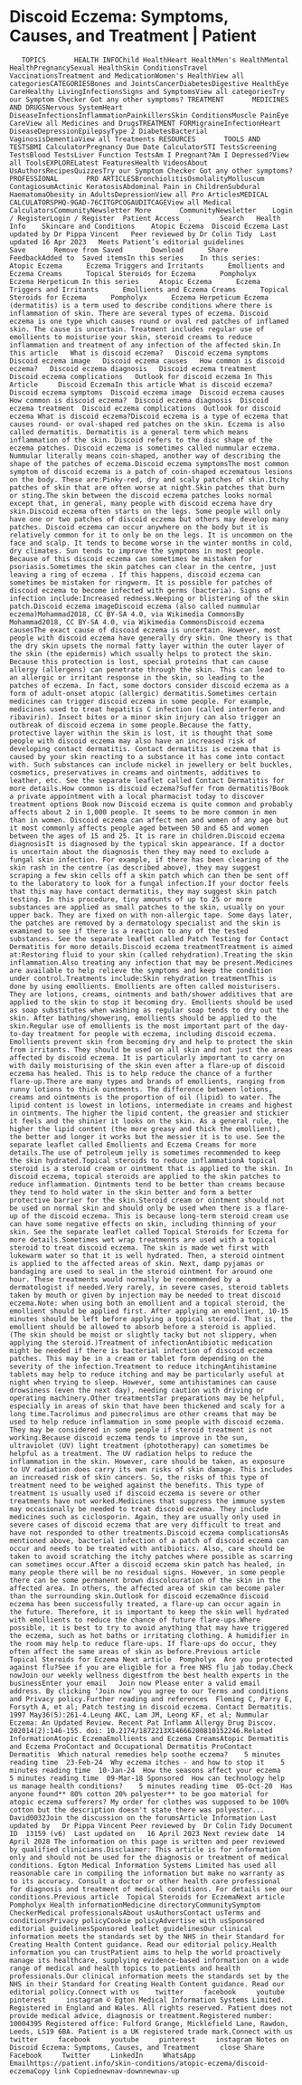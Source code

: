 # Discoid Eczema: Symptoms, Causes, and Treatment | Patient

       TOPICS       HEALTH INFOChild HealthHeart HealthMen's HealthMental HealthPregnancySexual HealthSkin ConditionsTravel VaccinationsTreatment and MedicationWomen's HealthView all categoriesCATEGORIESBones and JointsCancerDiabetesDigestive HealthEye CareHealthy LivingInfectionsSigns and SymptomsView all categoriesTry our Symptom Checker Got any other symptoms? TREATMENT       MEDICINES AND DRUGSNervous SystemHeart DiseaseInfectionsInflammationPainkillersSkin ConditionsMuscle PainEye CareView all Medicines and DrugsTREATMENT FORMigraineInfectionHeart DiseaseDepressionEpilepsyType 2 DiabetesBacterial VaginosisDementiaView all Treatments RESOURCES       TOOLS AND TESTSBMI CalculatorPregnancy Due Date CalculatorSTI TestsScreening TestsBlood TestsLiver Function TestsAm I Pregnant?Am I Depressed?View all ToolsEXPLORELatest FeaturesHealth VideosAbout UsAuthorsRecipesQuizzesTry our Symptom Checker Got any other symptoms? PROFESSIONAL       PRO ARTICLESBronchiolitisOsmolalityMolluscum ContagiosumActinic KeratosisAbdominal Pain in ChildrenSubdural HaematomaObesity in AdultsDepressionView all Pro ArticlesMEDICAL CALCULATORSPHQ-9GAD-76CITGPCOGAUDITCAGEView all Medical CalculatorsCommunityNewsletter More       CommunityNewsletter    Login / RegisterLogin / Register  Patient Access  .       Search   Health Info    Skincare and Conditions    Atopic Eczema  Discoid Eczema Last updated by Dr Pippa Vincent   Peer reviewed by Dr Colin Tidy  Last updated 16 Apr 2023   Meets Patient’s editorial guidelines            Save       Remove from Saved       Download      Share      FeedbackAdded to  Saved itemsIn this series    In this series:     Atopic Eczema      Eczema Triggers and Irritants      Emollients and Eczema Creams      Topical Steroids for Eczema      Pompholyx      Eczema Herpeticum In this series     Atopic Eczema      Eczema Triggers and Irritants      Emollients and Eczema Creams      Topical Steroids for Eczema      Pompholyx      Eczema Herpeticum Eczema (dermatitis) is a term used to describe conditions where there is inflammation of skin. There are several types of eczema. Discoid eczema is one type which causes round or oval red patches of inflamed skin. The cause is uncertain. Treatment includes regular use of emollients to moisturise your skin, steroid creams to reduce inflammation and treatment of any infection of the affected skin.In this article   What is discoid eczema?   Discoid eczema symptoms   Discoid eczema image   Discoid eczema causes   How common is discoid eczema?   Discoid eczema diagnosis   Discoid eczema treatment   Discoid eczema complications   Outlook for discoid eczema In This Article     Discoid EczemaIn this article What is discoid eczema?  Discoid eczema symptoms  Discoid eczema image  Discoid eczema causes  How common is discoid eczema?  Discoid eczema diagnosis  Discoid eczema treatment  Discoid eczema complications  Outlook for discoid eczema What is discoid eczema?Discoid eczema is a type of eczema that causes round- or oval-shaped red patches on the skin. Eczema is also called dermatitis. Dermatitis is a general term which means inflammation of the skin. Discoid refers to the disc shape of the eczema patches. Discoid eczema is sometimes called nummular eczema. Nummular literally means coin-shaped, another way of describing the shape of the patches of eczema.Discoid eczema symptomsThe most common symptom of discoid eczema is a patch of coin-shaped eczematous lesions on the body. These are:Pinky-red, dry and scaly patches of skin.Itchy patches of skin that are often worse at night.Skin patches that burn or sting.The skin between the discoid eczema patches looks normal except that, in general, many people with discoid eczema have dry skin.Discoid eczema often starts on the legs. Some people will only have one or two patches of discoid eczema but others may develop many patches. Discoid eczema can occur anywhere on the body but it is relatively common for it to only be on the legs. It is uncommon on the face and scalp. It tends to become worse in the winter months in cold, dry climates. Sun tends to improve the symptoms in most people. Because of this discoid eczema can sometimes be mistaken for psoriasis.Sometimes the skin patches can clear in the centre, just leaving a ring of eczema . If this happens, discoid eczema can sometimes be mistaken for ringworm. It is possible for patches of discoid eczema to become infected with germs (bacteria). Signs of infection include:Increased redness.Weeping or blistering of the skin patch.Discoid eczema imageDiscoid eczema (also called nummular eczema)Mohammad2018, CC BY-SA 4.0, via Wikimedia CommonsBy Mohammad2018, CC BY-SA 4.0, via Wikimedia CommonsDiscoid eczema causesThe exact cause of discoid eczema is uncertain. However, most people with discoid eczema have generally dry skin. One theory is that the dry skin upsets the normal fatty layer within the outer layer of the skin (the epidermis) which usually helps to protect the skin. Because this protection is lost, special proteins that can cause allergy (allergens) can penetrate through the skin. This can lead to an allergic or irritant response in the skin, so leading to the patches of eczema. In fact, some doctors consider discoid eczema as a form of adult-onset atopic (allergic) dermatitis.Sometimes certain medicines can trigger discoid eczema in some people. For example, medicines used to treat hepatitis C infection (called interferon and ribavirin). Insect bites or a minor skin injury can also trigger an outbreak of discoid eczema in some people.Because the fatty, protective layer within the skin is lost, it is thought that some people with discoid eczema may also have an increased risk of developing contact dermatitis. Contact dermatitis is eczema that is caused by your skin reacting to a substance it has come into contact with. Such substances can include nickel in jewellery or belt buckles, cosmetics, preservatives in creams and ointments, additives to leather, etc. See the separate leaflet called Contact Dermatitis for more details.How common is discoid eczema?Suffer from dermatitis?Book a private appointment with a local pharmacist today to discover treatment options Book now Discoid eczema is quite common and probably affects about 2 in 1,000 people. It seems to be more common in men than in women. Discoid eczema can affect men and women of any age but it most commonly affects people aged between 50 and 65 and women between the ages of 15 and 25. It is rare in children.Discoid eczema diagnosisIt is diagnosed by the typical skin appearance. If a doctor is uncertain about the diagnosis then they may need to exclude a fungal skin infection. For example, if there has been clearing of the skin rash in the centre (as described above), they may suggest scraping a few skin cells off a skin patch which can then be sent off to the laboratory to look for a fungal infection.If your doctor feels that this may have contact dermatitis, they may suggest skin patch testing. In this procedure, tiny amounts of up to 25 or more substances are applied as small patches to the skin, usually on your upper back. They are fixed on with non-allergic tape. Some days later, the patches are removed by a dermatology specialist and the skin is examined to see if there is a reaction to any of the tested substances. See the separate leaflet called Patch Testing for Contact Dermatitis for more details.Discoid eczema treatmentTreatment is aimed at:Restoring fluid to your skin (called rehydration).Treating the skin inflammation.Also treating any infection that may be present.Medicines are available to help relieve the symptoms and keep the condition under control.Treatments include:Skin rehydration treatmentThis is done by using emollients. Emollients are often called moisturisers. They are lotions, creams, ointments and bath/shower additives that are applied to the skin to stop it becoming dry. Emollients should be used as soap substitutes when washing as regular soap tends to dry out the skin. After bathing/showering, emollients should be applied to the skin.Regular use of emollients is the most important part of the day-to-day treatment for people with eczema, including discoid eczema. Emollients prevent skin from becoming dry and help to protect the skin from irritants. They should be used on all skin and not just the areas affected by discoid eczema. It is particularly important to carry on with daily moisturising of the skin even after a flare-up of discoid eczema has healed. This is to help reduce the chance of a further flare-up.There are many types and brands of emollients, ranging from runny lotions to thick ointments. The difference between lotions, creams and ointments is the proportion of oil (lipid) to water. The lipid content is lowest in lotions, intermediate in creams and highest in ointments. The higher the lipid content, the greasier and stickier it feels and the shinier it looks on the skin. As a general rule, the higher the lipid content (the more greasy and thick the emollient), the better and longer it works but the messier it is to use. See the separate leaflet called Emollients and Eczema Creams for more details.The use of petroleum jelly is sometimes recommended to keep the skin hydrated.Topical steroids to reduce inflammationA topical steroid is a steroid cream or ointment that is applied to the skin. In discoid eczema, topical steroids are applied to the skin patches to reduce inflammation. Ointments tend to be better than creams because they tend to hold water in the skin better and form a better protective barrier for the skin.Steroid cream or ointment should not be used on normal skin and should only be used when there is a flare-up of the discoid eczema. This is because long-term steroid cream use can have some negative effects on skin, including thinning of your skin. See the separate leaflet called Topical Steroids for Eczema for more details.Sometimes wet wrap treatments are used with a topical steroid to treat discoid eczema. The skin is made wet first with lukewarm water so that it is well hydrated. Then, a steroid ointment is applied to the affected areas of skin. Next, damp pyjamas or bandaging are used to seal in the steroid ointment for around one hour. These treatments would normally be recommended by a dermatologist if needed.Very rarely, in severe cases, steroid tablets taken by mouth or given by injection may be needed to treat discoid eczema.Note: when using both an emollient and a topical steroid, the emollient should be applied first. After applying an emollient, 10-15 minutes should be left before applying a topical steroid. That is, the emollient should be allowed to absorb before a steroid is applied. (The skin should be moist or slightly tacky but not slippery, when applying the steroid.)Treatment of infectionAntibiotic medication might be needed if there is bacterial infection of discoid eczema patches. This may be in a cream or tablet form depending on the severity of the infection.Treatment to reduce itchingAntihistamine tablets may help to reduce itching and may be particularly useful at night when trying to sleep. However, some antihistamines can cause drowsiness (even the next day), needing caution with driving or operating machinery.Other treatmentsTar preparations may be helpful, especially in areas of skin that have been thickened and scaly for a long time.Tacrolimus and pimecrolimus are other creams that may be used to help reduce inflammation in some people with discoid eczema. They may be considered in some people if steroid treatment is not working.Because discoid eczema tends to improve in the sun, ultraviolet (UV) light treatment (phototherapy) can sometimes be helpful as a treatment. The UV radiation helps to reduce the inflammation in the skin. However, care should be taken, as exposure to UV radiation does carry its own risks of skin damage. This includes an increased risk of skin cancers. So, the risks of this type of treatment need to be weighed against the benefits. This type of treatment is usually used if discoid eczema is severe or other treatments have not worked.Medicines that suppress the immune system may occasionally be needed to treat discoid eczema. They include medicines such as ciclosporin. Again, they are usually only used in severe cases of discoid eczema that are very difficult to treat and have not responded to other treatments.Discoid eczema complicationsAs mentioned above, bacterial infection of a patch of discoid eczema can occur and needs to be treated with antibiotics. Also, care should be taken to avoid scratching the itchy patches where possible as scarring can sometimes occur.After a discoid eczema skin patch has healed, in many people there will be no residual signs. However, in some people there can be some permanent brown discolouration of the skin in the affected area. In others, the affected area of skin can become paler than the surrounding skin.Outlook for discoid eczemaOnce discoid eczema has been successfully treated, a flare-up can occur again in the future. Therefore, it is important to keep the skin well hydrated with emollients to reduce the chance of future flare-ups.Where possible, it is best to try to avoid anything that may have triggered the eczema, such as hot baths or irritating clothing. A humidifier in the room may help to reduce flare-ups. If flare-ups do occur, they often affect the same areas of skin as before.Previous article   Topical Steroids for Eczema Next article  Pompholyx  Are you protected against flu?See if you are eligible for a free NHS flu jab today.Check nowJoin our weekly wellness digestfrom the best health experts in the businessEnter your email   Join now Please enter a valid email address. By clicking ‘Join now’ you agree to our Terms and conditions and Privacy policy.Further reading and references  Fleming C, Parry E, Forsyth A, et al; Patch testing in discoid eczema. Contact Dermatitis. 1997 May36(5):261-4.Leung AKC, Lam JM, Leong KF, et al; Nummular Eczema: An Updated Review. Recent Pat Inflamm Allergy Drug Discov. 202014(2):146-155. doi: 10.2174/1872213X14666200810152246.Related InformationAtopic EczemaEmollients and Eczema CreamsAtopic Dermatitis and Eczema ProContact and Occupational Dermatitis ProContact Dermatitis  Which natural remedies help soothe eczema?    5 minutes reading time  23-Feb-24  Why eczema itches - and how to stop it    5 minutes reading time  10-Jan-24  How the seasons affect your eczema    5 minutes reading time  09-Mar-18 Sponsored  How can technology help us manage health conditions?    5 minutes reading time  05-Oct-20  Has anyone found** 80% cotton 20% polyester** to be goo material for atopic eczema sufferers? My order for clothes was supposed to be 100% cotton but the description doesn't state there was polyester...   David0032Join the discussion on the forumsArticle Information Last updated by   Dr Pippa Vincent Peer reviewed by  Dr Colin Tidy Document ID  13159 (v6)  Last updated on   16 April 2023 Next review date  14 April 2028 The information on this page is written and peer reviewed by qualified clinicians.Disclaimer: This article is for information only and should not be used for the diagnosis or treatment of medical conditions. Egton Medical Information Systems Limited has used all reasonable care in compiling the information but make no warranty as to its accuracy. Consult a doctor or other health care professional for diagnosis and treatment of medical conditions. For details see our conditions.Previous article  Topical Steroids for EczemaNext article Pompholyx Health informationMedicine directoryCommunitySymptom CheckerMedical professionalsAbout usAuthorsContact usTerms and conditionsPrivacy policyCookie policyAdvertise with usSponsored editorial guidelinesSponsored leaflet guidelinesOur clinical information meets the standards set by the NHS in their Standard for Creating Health Content guidance. Read our editorial policy.Health information you can trustPatient aims to help the world proactively manage its healthcare, supplying evidence-based information on a wide range of medical and health topics to patients and health professionals.Our clinical information meets the standards set by the NHS in their Standard for Creating Health Content guidance. Read our editorial policy.Connect with us    twitter     facebook     youtube     pinterest     instagram © Egton Medical Information Systems Limited. Registered in England and Wales. All rights reserved. Patient does not provide medical advice, diagnosis or treatment.Registered number: 10004395 Registered office: Fulford Grange, Micklefield Lane, Rawdon, Leeds, LS19 6BA. Patient is a UK registered trade mark.Connect with us    twitter     facebook     youtube     pinterest     instagram Notes on Discoid Eczema: Symptoms, Causes, and Treatment     close Share          Facebook     Twitter     LinkedIn     WhatsApp     Emailhttps://patient.info/skin-conditions/atopic-eczema/discoid-eczemaCopy link Copiednewnav-downnewnav-up


